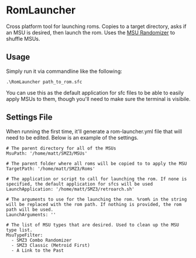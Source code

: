 # RomLauncher
Cross platform tool for launching roms. Copies to a target directory, asks if an MSU is desired, then launch the rom. Uses the [MSU Randomizer](https://github.com/MattEqualsCoder/MSURandomizer) to shuffle MSUs.

## Usage
Simply run it via commandline like the following:

```
.\RomLauncher path_to_rom.sfc
```

You can use this as the default application for sfc files to be able to easily apply MSUs to them, though you'll need to make sure the terminal is visibile.

## Settings File
When running the first time, it'll generate a rom-launcher.yml file that will need to be edited. Below is an example of the settings.

```
# The parent directory for all of the MSUs
MsuPath: '/home/matt/SMZ3/MSUs'

# The parent folder where all roms will be copied to to apply the MSU
TargetPath: '/home/matt/SMZ3/Roms'

# The application or script to call for launching the rom. If none is specified, the default application for sfcs will be used
LaunchApplication: '/home/matt/SMZ3/retroarch.sh'

# The arguments to use for the launching the rom. %rom% in the string will be replaced with the rom path. If nothing is provided, the rom path will be used.
LaunchArguments: ''

# The list of MSU types that are desired. Used to clean up the MSU type list.
MsuTypeFilter:
  - SMZ3 Combo Randomizer
  - SMZ3 Classic (Metroid First)
  - A Link to the Past
```
